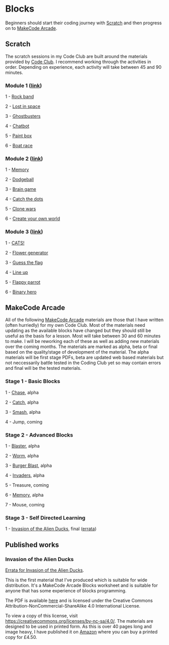 # Blocks

Beginners should start their coding journey with [Scratch](https://scratch.mit.edu/) and then
progress on to [MakeCode Arcade](https://arcade.makecode.com/).

## Scratch

The scratch sessions in my Code Club are built around the materials provided by [Code Club](https://codeclub.org). I recommend working through the activities in order. Depending on experience, each
activity will take between 45 and 90 minutes.

### Module 1 ([link](https://projects.raspberrypi.org/en/pathways/scratch-module-1))

1 - [Rock band](https://projects.raspberrypi.org/en/projects/rock-band)

2 - [Lost in space](https://projects.raspberrypi.org/en/projects/lost-in-space)

3 - [Ghostbusters](https://projects.raspberrypi.org/en/projects/ghostbusters)

4 - [Chatbot](https://projects.raspberrypi.org/en/projects/chatbot)

5 - [Paint box](https://projects.raspberrypi.org/en/projects/paint-box)

6 - [Boat race](https://projects.raspberrypi.org/en/projects/boat-race)

### Module 2 ([link](https://projects.raspberrypi.org/en/pathways/scratch-module-2))

1 - [Memory](https://projects.raspberrypi.org/en/projects/memory)

2 - [Dodgeball](https://projects.raspberrypi.org/en/projects/dodgeball)

3 - [Brain game](https://projects.raspberrypi.org/en/projects/brain-game)

4 - [Catch the dots](https://projects.raspberrypi.org/en/projects/catch-the-dots)

5 - [Clone wars](https://projects.raspberrypi.org/en/projects/clone-wars)

6 - [Create your own world](https://projects.raspberrypi.org/en/projects/create-your-own-world)

### Module 3 ([link](https://projects.raspberrypi.org/en/pathways/scratch-module-3))

1 - [CATS!](https://projects.raspberrypi.org/en/projects/cats)

2 - [Flower generator](https://projects.raspberrypi.org/en/projects/flower-generator)

3 - [Guess the flag](https://projects.raspberrypi.org/en/projects/guess-the-flag)

4 - [Line up](https://projects.raspberrypi.org/en/projects/lineup)

5 - [Flappy parrot](https://projects.raspberrypi.org/en/projects/flappy-parrot)

6 - [Binary hero](https://projects.raspberrypi.org/en/projects/binary-hero)

## MakeCode Arcade

All of the following [MakeCode Arcade](https://arcade.makecode.com/) materials are those
that I have written (often hurriedly) for my own Code Club. Most of the materials need
updating as the available blocks have changed but they should still be useful as the basis
for a lesson. Most will take between 30 and 60 minutes to make. I will be reworking each of
these as well as adding new materials over the coming months. The materials are marked
as alpha, beta or final based on the quality/stage of development of the material. The
alpha materials will be first stage PDFs, beta are updated web based materials but not
neccessarily battle tested in the Coding Club yet so may contain errors and final will be
the tested materials.

### Stage 1 - Basic Blocks

1 - [Chase](img/arcade/blocks/stage-1/1-chase-blocks.pdf), alpha

2 - [Catch](img/arcade/blocks/stage-1/2-catch-blocks.pdf), alpha

3 - [Smash](img/arcade/blocks/stage-1/3-smash-blocks.pdf), alpha

4 - Jump, coming

### Stage 2 - Advanced Blocks

1 - [Blaster](img/arcade/blocks/stage-2/1-blaster-blocks.pdf), alpha

2 - [Worm](img/arcade/blocks/stage-2/2-worm-blocks.pdf), alpha

3 - [Burger Blast](img/arcade/blocks/stage-2/3-burgerblast-blocks.pdf), alpha

4 - [Invaders](img/arcade/blocks/stage-2/4-invaders-blocks.pdf), alpha

5 - Treasure, coming

6 - [Memory](img/arcade/blocks/stage-2/6-memory-blocks.pdf), alpha

7 - Mouse, coming

### Stage 3 - Self Directed Learning

1 - [Invasion of the Alien Ducks](img/arcade/blocks/stage-3/ducks/ducks-blocks.pdf), final ([errata](errata.md))

## Published works

### Invasion of the Alien Ducks

[Errata for Invasion of the Alien Ducks](errata.md).

This is the first material that I've produced which is suitable for wide distribution.
It's a MakeCode Arcade Blocks worksheet and is suitable for anyone that has some
experience of blocks programming.

The PDF is available [here](img/arcade/blocks/stage-3/ducks/ducks-blocks.pdf) and is
licensed under the Creative Commons Attribution-NonCommercial-ShareAlike 4.0 International License.

To view a copy of this license, visit <https://creativecommons.org/licenses/by-nc-sa/4.0/>.
The materials are designed to be used in printed form. As this is over 40 pages long and
image heavy, I have published it on [Amazon](https://www.amazon.co.uk/Invasion-Alien-Ducks-Adventures-MakeCode/dp/B0BZC3BTFD/)
where you can buy a printed copy for £4.50.
